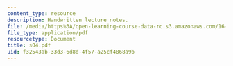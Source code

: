 ```yaml
---
content_type: resource
description: Handwritten lecture notes.
file: /media/https%3A/open-learning-course-data-rc.s3.amazonaws.com/16-01-unified-engineering-i-ii-iii-iv-fall-2005-spring-2006/f32543ab33d36d8d4f57a25cf4868a9b_s04.pdf
file_type: application/pdf
resourcetype: Document
title: s04.pdf
uid: f32543ab-33d3-6d8d-4f57-a25cf4868a9b
---
```

